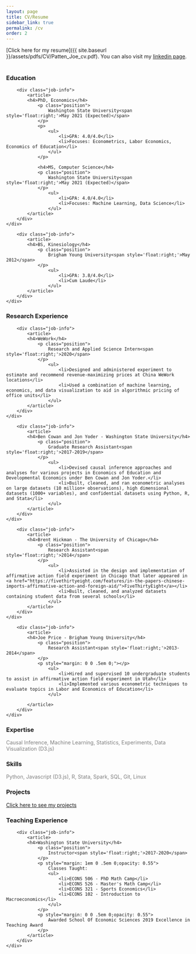 ```yaml
---
layout: page
title: CV/Resume
sidebar_link: true
permalink: /cv
order: 2
---
```

<!--
<p class="message">
  Hey there! This page is included as an example. Feel free to customize it
  for your own use upon downloading. Carry on!
</p>

To make pages show up in the sidebar, add `sidebar_link: true` to the front
matter. MAYBE ADD AN INTERACTIVE CV?
-->
[Click here for my resume]({{ site.baseurl }}/assets/pdfs/CV/Patten_Joe_cv.pdf). You can also visit my [linkedin page](https://www.linkedin.com/in/joe-patten-a79a3965/). <br> <br>




<h3>Education</h3> 

<div class="job-container">
    <div class="job">

        <div class="job-info">
            <article>
            <h4>PhD, Economics</h4>
                <p class="position">
                    Washington State University<span style='float:right;'>May 2021 (Expected)</span>
                </p>
                <p>
                    <ul>
                        <li>GPA: 4.0/4.0</li>
                        <li>Focuses: Econometrics, Labor Economics, Economics of Education</li>
                    </ul>
                </p>

                <h4>MS, Computer Science</h4>
                <p class="position">
                    Washington State University<span style='float:right;'>May 2021 (Expected)</span>
                </p>
                    <ul>
                        <li>GPA: 4.0/4.0</li>
                        <li>Focuses: Machine Learning, Data Science</li>
                    </ul>
            </article>
        </div>
    </div>
</div>


<div class="job-container">
    <div class="job">

        <div class="job-info">
            <article>
            <h4>BS, Kinesiology</h4>
                <p class="position">
                    Brigham Young University<span style='float:right;'>May 2012</span>
                </p>
                    <ul>
                        <li>GPA: 3.8/4.0</li>
                        <li>Cum Laude</li>
                    </ul>
            </article>
        </div>
    </div>
</div>

<h3>Research Experience</h3> 

<!-- WeWork -->

<div class="job-container">
    <div class="job">

        <div class="job-info">
            <article>
            <h4>WeWork</h4>
                <p class="position">
                    Research and Applied Science Intern<span style='float:right;'>2020</span>
                </p>
                    <ul>
                        <li>Designed and administered experiment to estimate and recommend revenue-maximizing prices at China WeWork locations</li>
                        <li>Used a combination of machine learning, economics, and data visualization to aid in algorithmic pricing of office units</li>
                    </ul>
            </article>
        </div>
    </div>
</div>


<!-- WSU -->

<div class="job-container">
    <div class="job">

        <div class="job-info">
            <article>
            <h4>Ben Cowan and Jon Yoder - Washington State University</h4>
                <p class="position">
                    Graduate Research Assistant<span style='float:right;'>2017-2019</span>
                </p>
                    <ul>
                        <li>Devised causal inference approaches and analyses for various projects in Economics of Education and Developmental Economics under Ben Cowan and Jon Yoder.</li>
                        <li>Built, cleaned, and ran econometric analyses on large datasets (10 million+ observations), high dimensional datasets (1000+ variables), and confidential datasets using Python, R, and Stata</li>
                    </ul>
            </article>
        </div>
    </div>
</div>


<!-- Chicago -->

<div class="job-container">
    <div class="job">

        <div class="job-info">
            <article>
            <h4>Brent Hickman - The University of Chicago</h4>
                <p class="position">
                    Research Assistant<span style='float:right;'>2014</span>
                </p>
                    <ul>
                        <li>Assisted in the design and implementation of affirmative action field experiment in Chicago that later appeared in <a href="https://fivethirtyeight.com/features/in-the-papers-chinese-imports-affirmative-action-and-foreign-aid/">FiveThirtyEight</a></li>
                        <li>Built, cleaned, and analyzed datasets containing student data from several schools</li>
                    </ul>
            </article>
        </div>
    </div>
</div>

<!-- BYU -->

<div class="job-container">
    <div class="job">

        <div class="job-info">
            <article>
            <h4>Joe Price - Brigham Young University</h4>
                <p class="position">
                    Research Assistant<span style='float:right;'>2013-2014</span>
                </p>
                <p style="margin: 0 0 .5em 0;"></p>
                    <ul>
                        <li>Hired and supervised 10 undergraduate students to assist in affirmative action field experiment in Utah</li>
                        <li>Implemented various econometric techniques to evaluate topics in Labor and Economics of Education</li>
                    </ul>
                
            </article>
        </div>
    </div>
</div>

<h3>Expertise</h3> 
<div class="job-container">
    <div class="job">
        <div class="job-info" style="opacity: 0.55;">
    Causal Inference, Machine Learning, Statistics, Experiments, Data Visualization (D3.js)
        </div>
    </div>
</div>

<h3>Skills</h3> 
<div class="job-container">
    <div class="job">
        <div class="job-info" style="opacity: 0.55;">
    Python, Javascript (D3.js), R, Stata, Spark, SQL, Git, Linux
        </div>
    </div>
</div>

<h3>Projects</h3> 
<div class="job-container">
    <div class="job">
        <div class="job-info">
            <a href="/projects">Click here to see my projects</a>
        </div>
    </div>
</div>


<h3>Teaching Experience</h3> 

<div class="job-container">
    <div class="job">

        <div class="job-info">
            <article>
            <h4>Washington State University</h4>
                <p class="position">
                    Instructor<span style='float:right;'>2017-2020</span>
                </p>
                <p style="margin: 1em 0 .5em 0;opacity: 0.55">
                    Classes Taught:
                    <ul>
                        <li>ECONS 506 - PhD Math Camp</li>
                        <li>ECONS 526 - Master's Math Camp</li>
                        <li>ECONS 321 - Sports Economics</li>
                        <li>ECONS 102 - Introduction to Macroeconomics</li>
                    </ul>
                </p>
                <p style="margin: 0 0 .5em 0;opacity: 0.55">
                    Awarded School Of Economic Sciences 2019 Excellence in Teaching Award
                </p>
            </article>
        </div>
    </div>
</div>
